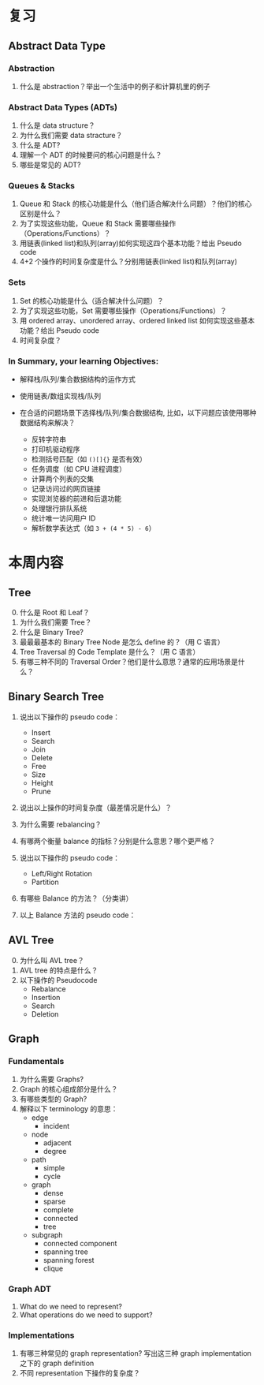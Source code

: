 # 复习

## Abstract Data Type

### Abstraction

1. 什么是 abstraction？举出一个生活中的例子和计算机里的例子

### Abstract Data Types (ADTs)

1. 什么是 data structure？
2. 为什么我们需要 data stracture？
3. 什么是 ADT?
4. 理解一个 ADT 的时候要问的核心问题是什么？
5. 哪些是常见的 ADT?

### Queues & Stacks

1. Queue 和 Stack 的核心功能是什么（他们适合解决什么问题）？他们的核心区别是什么？
2. 为了实现这些功能，Queue 和 Stack 需要哪些操作（Operations/Functions）？
3. 用链表(linked list)和队列(array)如何实现这四个基本功能？给出 Pseudo code
4. 4+2 个操作的时间复杂度是什么？分别用链表(linked list)和队列(array)

### Sets

1. Set 的核心功能是什么（适合解决什么问题）？
2. 为了实现这些功能，Set 需要哪些操作（Operations/Functions）？
3. 用 ordered array、unordered array、ordered linked list 如何实现这些基本功能？给出 Pseudo code
4. 时间复杂度？

### In Summary, your learning Objectives:

- 解释栈/队列/集合数据结构的运作方式
- 使用链表/数组实现栈/队列
- 在合适的问题场景下选择栈/队列/集合数据结构, 比如，以下问题应该使用哪种数据结构来解决？

  - 反转字符串
  - 打印机驱动程序
  - 检测括号匹配（如 `()[]{}` 是否有效）
  - 任务调度（如 CPU 进程调度）
  - 计算两个列表的交集
  - 记录访问过的网页链接
  - 实现浏览器的前进和后退功能
  - 处理银行排队系统
  - 统计唯一访问用户 ID
  - 解析数学表达式（如 `3 + (4 * 5) - 6`）

# 本周内容

## Tree

0. 什么是 Root 和 Leaf？
1. 为什么我们需要 Tree？
2. 什么是 Binary Tree?
3. 最最最基本的 Binary Tree Node 是怎么 define 的？（用 C 语言）
4. Tree Traversal 的 Code Template 是什么？（用 C 语言）
5. 有哪三种不同的 Traversal Order？他们是什么意思？通常的应用场景是什么？

## Binary Search Tree

1. 说出以下操作的 pseudo code：

   - Insert
   - Search
   - Join
   - Delete
   - Free
   - Size
   - Height
   - Prune

2. 说出以上操作的时间复杂度（最差情况是什么）？
3. 为什么需要 rebalancing？
4. 有哪两个衡量 balance 的指标？分别是什么意思？哪个更严格？
5. 说出以下操作的 pseudo code：
   - Left/Right Rotation
   - Partition
6. 有哪些 Balance 的方法？（分类讲）
7. 以上 Balance 方法的 pseudo code：

## AVL Tree

0. 为什么叫 AVL tree？
1. AVL tree 的特点是什么？
2. 以下操作的 Pseudocode
   - Rebalance
   - Insertion
   - Search
   - Deletion

## Graph

### Fundamentals

1. 为什么需要 Graphs?
2. Graph 的核心组成部分是什么？
3. 有哪些类型的 Graph?
4. 解释以下 terminology 的意思：
   - edge
     - incident
   - node
     - adjacent
     - degree
   - path
     - simple
     - cycle
   - graph
     - dense
     - sparse
     - complete
     - connected
     - tree
   - subgraph
     - connected component
     - spanning tree
     - spanning forest
     - clique

### Graph ADT

1. What do we need to represent?
2. What operations do we need to support?

### Implementations

1. 有哪三种常见的 graph representation? 写出这三种 graph implementation 之下的 graph definition
2. 不同 representation 下操作的复杂度？
